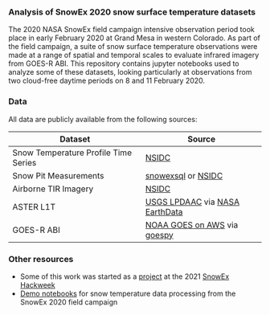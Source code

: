 ### Analysis of SnowEx 2020 snow surface temperature datasets 

The 2020 NASA SnowEx field campaign intensive observation period took place in early February 2020 at Grand Mesa in western Colorado. As part of the field campaign, a suite of snow surface temperature observations were made at a range of spatial and temporal scales to evaluate infrared imagery from GOES-R ABI. This repository contains jupyter notebooks used to analyze some of these datasets, looking particularly at observations from two cloud-free daytime periods on 8 and 11 February 2020.

### Data

All data are publicly available from the following sources:

| Dataset | Source |
| --- | --- |
| Snow Temperature Profile Time Series| [NSIDC](https://nsidc.org/data/snex20_vpts_raw/versions/1) |
| Snow Pit Measurements | [snowexsql](https://snowexsql.readthedocs.io/en/latest/) or [NSIDC](https://nsidc.org/data/snex20_gm_sp/versions/1) |
| Airborne TIR Imagery | [NSIDC](https://nsidc.org/) |
| ASTER L1T | [USGS LPDAAC](https://lpdaac.usgs.gov/products/ast_l1tv003/) via [NASA EarthData](https://www.earthdata.nasa.gov/) |
| GOES-R ABI | [NOAA GOES on AWS](https://registry.opendata.aws/noaa-goes/) via [goespy](https://github.com/palexandremello/goes-py)|

### Other resources

 * Some of this work was started as a [project](https://github.com/snowex-hackweek/hot-pow) at the 2021 [SnowEx Hackweek](https://snowex.hackweek.io/)
 * [Demo notebooks](https://github.com/spestana/snowex2020-snow-temp) for snow temperature data processing from the SnowEx 2020 field campaign
